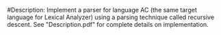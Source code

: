 #Description:
Implement a parser for language AC (the same target language for Lexical Analyzer) using a parsing technique called recursive descent.
See "Description.pdf" for complete details on implementation.
